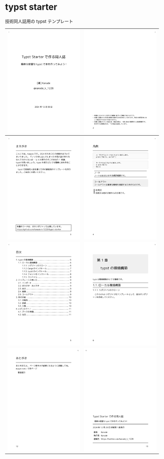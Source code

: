 # typst starter

技術同人誌用の typst テンプレート

| ![](png/main-1.png)  | ![](png/main-2.png)  |
| :------------------: | :------------------: |
| ![](png/main-3.png)  | ![](png/main-4.png)  |
| ![](png/main-5.png)  | ![](png/main-6.png)  |
| ![](png/main-12.png) | ![](png/main-13.png) |
